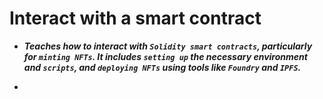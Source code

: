 # Interact with a smart contract
- ***Teaches how to interact with `Solidity smart contracts`, particularly for `minting NFTs`. It includes `setting up` the necessary environment and `scripts`, and `deploying NFTs` using tools like `Foundry` and `IPFS`.***

- 